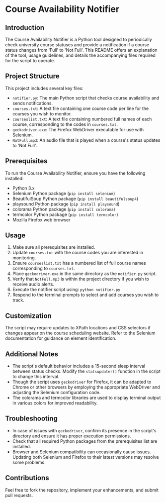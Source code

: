 # Course Availability Notifier

## Introduction

The Course Availability Notifier is a Python tool designed to periodically check university course statuses and provide a notification if a course status changes from 'Full' to 'Not Full'. This README offers an explanation of the tool, usage guidelines, and details the accompanying files required for the script to operate.

## Project Structure

This project includes several key files:
- `notifier.py`: The main Python script that checks course availability and sends notifications.
- `courses.txt`: A text file containing one course code per line for the courses you wish to monitor.
- `courseslist.txt`: A text file containing numbered full names of each course, corresponding to the codes in `courses.txt`.
- `geckodriver.exe`: The Firefox WebDriver executable for use with Selenium.
- `NotFull.mp3`: An audio file that is played when a course's status updates to 'Not Full'.

## Prerequisites

To run the Course Availability Notifier, ensure you have the following installed:
- Python 3.x
- Selenium Python package (`pip install selenium`)
- BeautifulSoup Python package (`pip install beautifulsoup4`)
- playsound Python package (`pip install playsound`)
- colorama Python package (`pip install colorama`)
- termcolor Python package (`pip install termcolor`)
- Mozilla Firefox web browser

## Usage

1. Make sure all prerequisites are installed.
2. Update `courses.txt` with the course codes you are interested in monitoring.
3. Ensure `courseslist.txt` has a numbered list of full course names corresponding to `courses.txt`.
4. Place `geckodriver.exe` in the same directory as the `notifier.py` script.
5. Verify that `NotFull.mp3` is within the project directory if you wish to receive audio alerts.
6. Execute the notifier script using: ```python notifier.py```
7. Respond to the terminal prompts to select and add courses you wish to track.

## Customization

The script may require updates to XPath locations and CSS selectors if changes appear on the course scheduling website. Refer to the Selenium documentation for guidance on element identification.

## Additional Notes

- The script's default behavior includes a 15-second sleep interval between status checks. Modify the `statsupdater()` function in the script to change this interval.
- Though the script uses `geckodriver` for Firefox, it can be adapted to Chrome or other browsers by employing the appropriate WebDriver and adjusting the Selenium configuration code.
- The colorama and termcolor libraries are used to display terminal output in various colors for improved readability.

## Troubleshooting

- In case of issues with `geckodriver`, confirm its presence in the script's directory and ensure it has proper execution permissions.
- Check that all required Python packages from the prerequisites list are installed.
- Browser and Selenium compatibility can occasionally cause issues. Updating both Selenium and Firefox to their latest versions may resolve some problems.

## Contributions

 Feel free to fork the repository, implement your enhancements, and submit pull requests.
